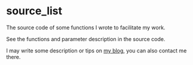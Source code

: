 # source_list

The source code of some functions I wrote to facilitate my work.

See the functions and parameter description in the source code.

I may write some description or tips on [my blog](https://blog.mrdoge.cool/), you can also contact me there.